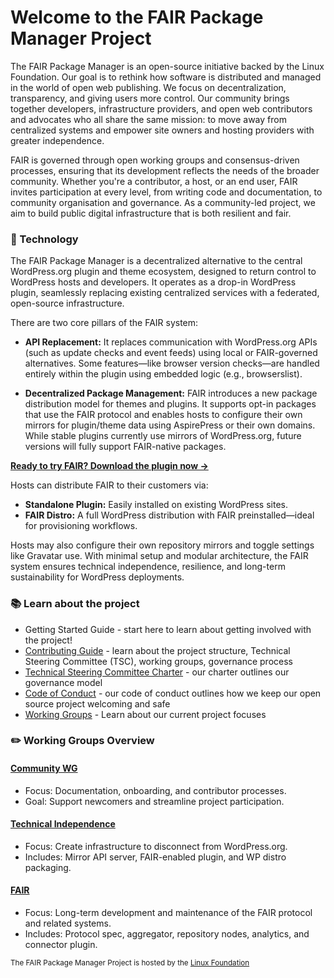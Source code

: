 # Welcome to the FAIR Package Manager Project

The FAIR Package Manager is an open-source initiative backed by the Linux Foundation. Our goal is to rethink how software is distributed and managed in the world of open web publishing. We focus on decentralization, transparency, and giving users more control. Our community brings together developers, infrastructure providers, and open web contributors and advocates who all share the same mission: to move away from centralized systems and empower site owners and hosting providers with greater independence.

FAIR is governed through open working groups and consensus-driven processes, ensuring that its development reflects the needs of the broader community. Whether you're a contributor, a host, or an end user, FAIR invites participation at every level, from writing code and documentation, to community organisation and governance. As a community-led project, we aim to build public digital infrastructure that is both resilient and fair.

### 🚀 Technology

The FAIR Package Manager is a decentralized alternative to the central WordPress.org plugin and theme ecosystem, designed to return control to WordPress hosts and developers. It operates as a drop-in WordPress plugin, seamlessly replacing existing centralized services with a federated, open-source infrastructure.

There are two core pillars of the FAIR system:

* **API Replacement:** It replaces communication with WordPress.org APIs (such as update checks and event feeds) using local or FAIR-governed alternatives. Some features—like browser version checks—are handled entirely within the plugin using embedded logic (e.g., browserslist).

* **Decentralized Package Management:** FAIR introduces a new package distribution model for themes and plugins. It supports opt-in packages that use the FAIR protocol and enables hosts to configure their own mirrors for plugin/theme data using AspirePress or their own domains. While stable plugins currently use mirrors of WordPress.org, future versions will fully support FAIR-native packages.

[**Ready to try FAIR? Download the plugin now →**](https://github.com/fairpm/fair-plugin)

Hosts can distribute FAIR to their customers via:

* **Standalone Plugin:** Easily installed on existing WordPress sites.
* **FAIR Distro:** A full WordPress distribution with FAIR preinstalled—ideal for provisioning workflows.

Hosts may also configure their own repository mirrors and toggle settings like Gravatar use. With minimal setup and modular architecture, the FAIR system ensures technical independence, resilience, and long-term sustainability for WordPress deployments.

### 📚 Learn about the project

* Getting Started Guide - start here to learn about getting involved with the project!
* [Contributing Guide](https://github.com/fairpm/tsc/blob/main/contributing.md) - learn about the project structure, Technical Steering Committee (TSC), working groups, governance process
* [Technical Steering Committee Charter](https://github.com/fairpm/tsc/blob/main/charter.md) - our charter outlines our governance model
* [Code of Conduct](https://github.com/fairpm/tsc/blob/main/code-of-conduct.md) - our code of conduct outlines how we keep our open source project welcoming and safe
* [Working Groups](https://github.com/fairpm/tsc/tree/main/working-groups) - Learn about our current project focuses

### ✏️ Working Groups Overview

#### [Community WG](https://github.com/fairpm/tsc)

* Focus: Documentation, onboarding, and contributor processes.
* Goal: Support newcomers and streamline project participation.

#### [Technical Independence](https://github.com/fairpm/fair-plugin)

* Focus: Create infrastructure to disconnect from WordPress.org.
* Includes: Mirror API server, FAIR-enabled plugin, and WP distro packaging.

#### [FAIR](https://github.com/fairpm/fair-protocol)

* Focus: Long-term development and maintenance of the FAIR protocol and related systems.
* Includes: Protocol spec, aggregator, repository nodes, analytics, and connector plugin.

<sub>The FAIR Package Manager Project is hosted by the [Linux Foundation](https://www.linuxfoundation.org/) </sub>
